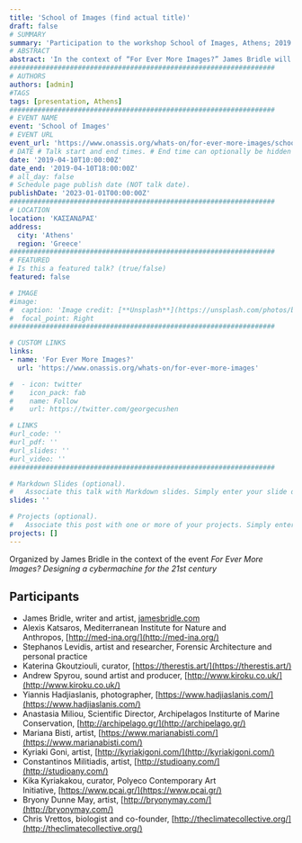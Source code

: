 ```yaml
---
title: 'School of Images (find actual title)'
draft: false
# SUMMARY
summary: 'Participation to the workshop School of Images, Athens; 2019.'
# ABSTRACT 
abstract: 'In the context of “For Ever More Images?” James Bridle will be leading a workshop with artists, technologists, and environmental activists to explore the role of images and other art forms in the way we see and appreciate the changes occurring to our entangled ecosystems and political systems, in Greece and around the Mediterranean.'
##################################################################
# AUTHORS 
authors: [admin]
#TAGS
tags: [presentation, Athens]
##################################################################
# EVENT NAME 
event: 'School of Images'
# EVENT URL 
event_url: 'https://www.onassis.org/whats-on/for-ever-more-images/school-of-images-a-workshop-with-james-bridle'
# DATE # Talk start and end times. # End time can optionally be hidden by prefixing the line with `#`.
date: '2019-04-10T10:00:00Z'
date_end: '2019-04-10T18:00:00Z'
# all_day: false
# Schedule page publish date (NOT talk date).
publishDate: '2023-01-01T00:00:00Z'
##################################################################
# LOCATION 
location: 'ΚΑΣΣΑΝΔΡΑΣ'
address:
  city: 'Athens'
  region: 'Greece'
##################################################################
# FEATURED
# Is this a featured talk? (true/false)
featured: false

# IMAGE 
#image:
#  caption: 'Image credit: [**Unsplash**](https://unsplash.com/photos/bzdhc5b3Bxs)'
#  focal_point: Right
##################################################################

# CUSTOM LINKS 
links:
- name: 'For Ever More Images?'
  url: 'https://www.onassis.org/whats-on/for-ever-more-images'

#  - icon: twitter
#    icon_pack: fab
#    name: Follow
#    url: https://twitter.com/georgecushen

# LINKS 
#url_code: ''
#url_pdf: ''
#url_slides: ''
#url_video: ''
##################################################################

# Markdown Slides (optional).
#   Associate this talk with Markdown slides. Simply enter your slide deck's filename without extension. Otherwise, set `slides = ""`.
slides: ''

# Projects (optional).
#   Associate this post with one or more of your projects. Simply enter your project's folder or file name without extension. Otherwise, set `projects = []`.
projects: []
---
```


Organized by James Bridle in the context of the event *For Ever More Images?
Designing a cybermachine for the 21st century*

## Participants 
  
- James Bridle, writer and artist, [jamesbridle.com](http://jamesbridle.com/)  
- Alexis Katsaros, Mediterranean Institute for Nature and Anthropos, [http://med-ina.org/](http://med-ina.org/)  
- Stephanos Levidis, artist and researcher, Forensic Architecture and personal practice  
- Katerina Gkoutziouli, curator, [https://therestis.art/](https://therestis.art/)  
- Andrew Spyrou, sound artist and producer, [http://www.kiroku.co.uk/](http://www.kiroku.co.uk/)  
- Yiannis Hadjiaslanis, photographer, [https://www.hadjiaslanis.com/](https://www.hadjiaslanis.com/)  
- Anastasia Miliou, Scientific Director, Archipelagos Institurte of Marine Conservation, [http://archipelago.gr/](http://archipelago.gr/)  
- Mariana Bisti, artist, [https://www.marianabisti.com/](https://www.marianabisti.com/)  
- Kyriaki Goni, artist, [http://kyriakigoni.com/](http://kyriakigoni.com/)  
- Constantinos Militiadis, artist, [http://studioany.com/](http://studioany.com/)  
- Kika Kyriakakou, curator, Polyeco Contemporary Art Initiative, [https://www.pcai.gr/](https://www.pcai.gr/)  
- Bryony Dunne May, artist, [http://bryonymay.com/](http://bryonymay.com/)  
- Chris Vrettos, biologist and co-founder, [http://theclimatecollective.org/](http://theclimatecollective.org/)